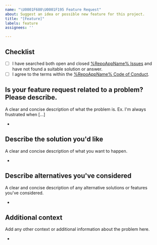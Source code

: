 ```yaml
---
name: "\U0001F680\U0001F195 Feature Request"
about: Suggest an idea or possible new feature for this project.
title: "[Feature]"
labels: feature
assignees: ''

---
```


## **Checklist**

- [ ] I have searched both open and closed [%RepoAppName% Issues](https://github.com/towaquimbayo/%RepoAppName%/issues) and have not found a suitable solution or answer.
- [ ] I agree to the terms within the [%RepoAppName% Code of Conduct](https://github.com/towaquimbayo/%RepoAppName%/blob/main/CODE_OF_CONDUCT.md).

## **Is your feature request related to a problem? Please describe.**

A clear and concise description of what the problem is. Ex. I'm always frustrated when [...]

*

## **Describe the solution you'd like**

A clear and concise description of what you want to happen.

*

## **Describe alternatives you've considered**

A clear and concise description of any alternative solutions or features you've considered.

*

## **Additional context**

Add any other context or additional information about the problem here.

*
